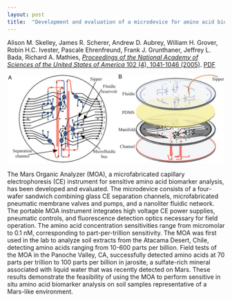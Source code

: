 ```yaml
---
layout: post
title:  "Development and evaluation of a microdevice for amino acid biomarker detection and analysis on Mars"
---
```


Alison M. Skelley, James R. Scherer, Andrew D. Aubrey, William H. Grover, Robin H.C. Ivester, Pascale Ehrenfreund, Frank J. Grunthaner, Jeffrey L. Bada, Richard A. Mathies, [*Proceedings of the National Academy of Sciences of the United States of America* 102 (4), 1041-1046 (2005)](http://www.pnas.org/content/102/4/1041.abstract).   [PDF](/assets/mars-biomarkers.pdf)

<img src="/assets/mars-biomarkers.png">

The Mars Organic Analyzer (MOA), a microfabricated capillary electrophoresis (CE) instrument for sensitive amino acid biomarker analysis, has been developed and evaluated. The microdevice consists of a four-wafer sandwich combining glass CE separation channels, microfabricated pneumatic membrane valves and pumps, and a nanoliter fluidic network. The portable MOA instrument integrates high voltage CE power supplies, pneumatic controls, and fluorescence detection optics necessary for field operation. The amino acid concentration sensitivities range from micromolar to 0.1 nM, corresponding to part-per-trillion sensitivity. The MOA was first used in the lab to analyze soil extracts from the Atacama Desert, Chile, detecting amino acids ranging from 10-600 parts per billion. Field tests of the MOA in the Panoche Valley, CA, successfully detected amino acids at 70 parts per trillion to 100 parts per billion in jarosite, a sulfate-rich mineral associated with liquid water that was recently detected on Mars. These results demonstrate the feasibility of using the MOA to perform sensitive in situ amino acid biomarker analysis on soil samples representative of a Mars-like environment.

